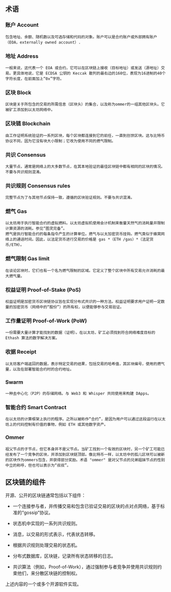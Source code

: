 ## 术语

### 账户 Account

    包含地址、余额、随机数以及可选存储和代码的对象。账户可以是合约账户或外部拥有账户（EOA，externally owned account）.

### 地址 Address

    一般来说，这代表一个 EOA 或合约，它可以在区块链上接收（目标地址）或发送（源地址）交易。更具体地说，它是 ECDSA 公钥的 Keccak 散列的最右边的160位，表现为16进制的40个字符长度，在前面加上“0x”字符。

### 区块 Block

    区块是关于所包含的交易的所需信息（区块头）的集合，以及称为ommer的一组其他区块头。它被矿工添加到以太坊网络中。

### 区块链 Blockchain

    由工作证明系统验证的一系列区块，每个区块都连接到它的前任，一直到创世区块。这与比特币协议不同，因为它没有块大小限制；它改为使用不同的燃气限制。

### 共识 Consensus

    大量节点，通常是网络上的大多数节点，在其本地验证的最佳区块链中都有相同的区块的情况。
    不要与共识规则混淆。

### 共识规则 Consensus rules

    完整节点为了与其他节点保持一致，遵循的区块验证规则。不要与共识混淆。

### 燃气 Gas

    以太坊用于执行智能合约的虚拟燃料。以太坊虚拟机使用会计机制来衡量天然气的消耗量并限制计算资源的消耗。参见“图灵完备”。
    燃气是执行智能合约的每条指令产生的计算单位。燃气与以太加密货币挂钩。燃气类似于蜂窝网络上的通话时间。因此，以法定货币进行交易的价格是 gas *（ETH /gas）*（法定货币/ETH）。

### 燃气限制 Gas limit

    在谈论区块时，它们也有一个名为燃气限制的区域。它定义了整个区块中所有交易允许消耗的最大燃气量。

### 权益证明 Proof-of-Stake (PoS)

    权益证明是加密货币区块链协议旨在实现分布式共识的一种方法。权益证明要求用户证明一定数量的加密货币（网络中的“股份”）的所有权，以便能够参与交易验证。

### 工作量证明 Proof-of-Work (PoW)

    一份需要大量计算才能找到的数据（证明）。在以太坊，矿工必须找到符合网络难度目标的 Ethash 算法的数字解决方案。

### 收据 Receipt

    以太坊客户端返回的数据，表示特定交易的结果，包括交易的哈希值，其区块编号，使用的燃气量，以及在部署智能合约时的合约地址。

### Swarm

    一种去中心化（P2P）的存储网络。与 Web3 和 Whisper 共同使用来构建 DApps。

### 智能合约 Smart Contract

    在以太坊的计算框架上执行的程序。之所以被称作“合约”，是因为用户可以通过这段运行在以太坊上的代码控制有价值的事物，例如 ETH 或其他数字资产。

### Ommer

    祖父节点的子节点，但它本身并不是父节点。当矿工找到一个有效的区块时，另一个矿工可能已经发布了一个竞争的区块，并添加到区块链顶部。像比特币一样，以太坊中的孤儿区块可以被新的区块作为ommers包含，并获得部分奖励。术语 "ommer" 是对父节点的兄弟姐妹节点的性别中立的称呼，但也可以表示为“叔叔”。

## 区块链的组件

开源、公开的区块链通常包括以下组件：

- 一个连接参与者，并传播交易和包含已验证交易的区块的点对点网络，基于标准的“gossip“协议。

- 状态机中实现的一系列共识规则。

- 消息，以交易的形式表示，代表状态转移。

- 根据共识规则处理交易的状态机。

- 分布式数据库，区块链，记录所有状态转移的日志。

- 共识算法（例如，Proof-of-Work），通过强制参与者竞争并使用共识规则约束他们，来分散区块链的控制权。

上述内容的一个或多个开源软件实现。
